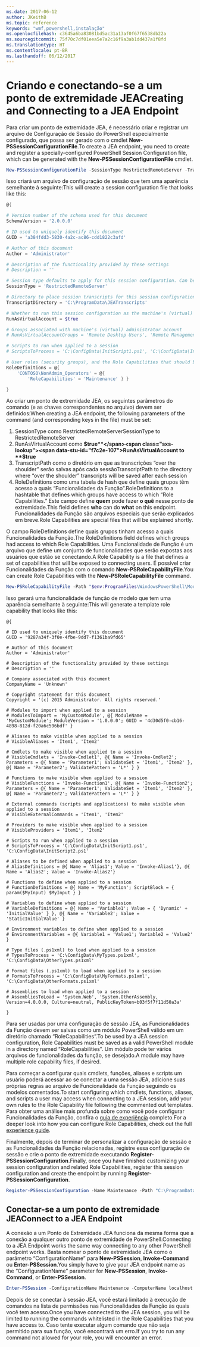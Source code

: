 ```yaml
---
ms.date: 2017-06-12
author: JKeithB
ms.topic: reference
keywords: "wmf,powershell,instalação"
ms.openlocfilehash: c3645a6ba83081bd5ac31a13af0f67f6538db22a
ms.sourcegitcommit: 75f70c7df01eea5e7a2c16f9a3ab1dd437a1f8fd
ms.translationtype: HT
ms.contentlocale: pt-BR
ms.lasthandoff: 06/12/2017
---
```

# <a name="creating-and-connecting-to-a-jea-endpoint"></a><span data-ttu-id="f7c2e-102">Criando e conectando-se a um ponto de extremidade JEA</span><span class="sxs-lookup"><span data-stu-id="f7c2e-102">Creating and Connecting to a JEA Endpoint</span></span>
<span data-ttu-id="f7c2e-103">Para criar um ponto de extremidade JEA, é necessário criar e registrar um arquivo de Configuração de Sessão do PowerShell especialmente configurado, que possa ser gerado com o cmdlet **New-PSSessionConfigurationFile**.</span><span class="sxs-lookup"><span data-stu-id="f7c2e-103">To create a JEA endpoint, you need to create and register a specially-configured PowerShell Session Configuration file, which can be generated with the **New-PSSessionConfigurationFile** cmdlet.</span></span>

```powershell
New-PSSessionConfigurationFile -SessionType RestrictedRemoteServer -TranscriptDirectory "C:\ProgramData\JEATranscripts" -RunAsVirtualAccount -RoleDefinitions @{ 'CONTOSO\NonAdmin_Operators' = @{ RoleCapabilities = 'Maintenance' }} -Path "$env:ProgramData\JEAConfiguration\Demo.pssc" 
```

<span data-ttu-id="f7c2e-104">Isso criará um arquivo de configuração de sessão que tem uma aparência semelhante à seguinte:</span><span class="sxs-lookup"><span data-stu-id="f7c2e-104">This will create a session configuration file that looks like this:</span></span> 
```powershell
@{

# Version number of the schema used for this document
SchemaVersion = '2.0.0.0'

# ID used to uniquely identify this document
GUID = 'a384fdd3-5830-4a2c-ac86-cdd1822c3afd'

# Author of this document
Author = 'Administrator'

# Description of the functionality provided by these settings
# Description = ''

# Session type defaults to apply for this session configuration. Can be 'RestrictedRemoteServer' (recommended), 'Empty', or 'Default'
SessionType = 'RestrictedRemoteServer'

# Directory to place session transcripts for this session configuration
TranscriptDirectory = 'C:\ProgramData\JEATranscripts'

# Whether to run this session configuration as the machine's (virtual) administrator account
RunAsVirtualAccount = $true

# Groups associated with machine's (virtual) administrator account
# RunAsVirtualAccountGroups = 'Remote Desktop Users', 'Remote Management Users'

# Scripts to run when applied to a session
# ScriptsToProcess = 'C:\ConfigData\InitScript1.ps1', 'C:\ConfigData\InitScript2.ps1'

# User roles (security groups), and the Role Capabilities that should be applied to them when applied to a session
RoleDefinitions = @{
    'CONTOSO\NonAdmin_Operators' = @{
        'RoleCapabilities' = 'Maintenance' } }

} 
```
<span data-ttu-id="f7c2e-105">Ao criar um ponto de extremidade JEA, os seguintes parâmetros do comando (e as chaves correspondentes no arquivo) devem ser definidos:</span><span class="sxs-lookup"><span data-stu-id="f7c2e-105">When creating a JEA endpoint, the following parameters of the command (and corresponding keys in the file) must be set:</span></span>
1.  <span data-ttu-id="f7c2e-106">SessionType como RestrictedRemoteServer</span><span class="sxs-lookup"><span data-stu-id="f7c2e-106">SessionType to RestrictedRemoteServer</span></span>
2.  <span data-ttu-id="f7c2e-107">RunAsVirtualAccount como **$true**</span><span class="sxs-lookup"><span data-stu-id="f7c2e-107">RunAsVirtualAccount to **$true**</span></span>
3.  <span data-ttu-id="f7c2e-108">TranscriptPath como o diretório em que as transcrições “over the shoulder” serão salvas após cada sessão</span><span class="sxs-lookup"><span data-stu-id="f7c2e-108">TranscriptPath to the directory where “over the shoulder” transcripts will be saved after each session</span></span>
4.  <span data-ttu-id="f7c2e-109">RoleDefinitions como uma tabela de hash que define quais grupos têm acesso a quais “Funcionalidades da Função”.</span><span class="sxs-lookup"><span data-stu-id="f7c2e-109">RoleDefinitions to a hashtable that defines which groups have access to which “Role Capabilities.”</span></span>  <span data-ttu-id="f7c2e-110">Este campo define **quem** pode fazer **o quê** nesse ponto de extremidade.</span><span class="sxs-lookup"><span data-stu-id="f7c2e-110">This field defines **who** can do **what** on this endpoint.</span></span>   <span data-ttu-id="f7c2e-111">Funcionalidades da Função são arquivos especiais que serão explicados em breve.</span><span class="sxs-lookup"><span data-stu-id="f7c2e-111">Role Capabilities are special files that will be explained shortly.</span></span>


<span data-ttu-id="f7c2e-112">O campo RoleDefinitions define quais grupos tinham acesso a quais Funcionalidades da Função.</span><span class="sxs-lookup"><span data-stu-id="f7c2e-112">The RoleDefinitions field defines which groups had access to which Role Capabilities.</span></span>  <span data-ttu-id="f7c2e-113">Uma Funcionalidade de Função é um arquivo que define um conjunto de funcionalidades que serão expostas aos usuários que estão se conectando.</span><span class="sxs-lookup"><span data-stu-id="f7c2e-113">A Role Capability is a file that defines a set of capabilities that will be exposed to connecting users.</span></span>  <span data-ttu-id="f7c2e-114">É possível criar Funcionalidades da Função com o comando **New-PSRoleCapabilityFile**.</span><span class="sxs-lookup"><span data-stu-id="f7c2e-114">You can create Role Capabilities with the **New-PSRoleCapabilityFile** command.</span></span>

```powershell
New-PSRoleCapabilityFile -Path "$env:ProgramFiles\WindowsPowerShell\Modules\DemoModule\RoleCapabilities\Maintenance.psrc" 
```

<span data-ttu-id="f7c2e-115">Isso gerará uma funcionalidade de função de modelo que tem uma aparência semelhante à seguinte:</span><span class="sxs-lookup"><span data-stu-id="f7c2e-115">This will generate a template role capability that looks like this:</span></span>
```
@{

# ID used to uniquely identify this document
GUID = '9287a34f-3f0e-4fbe-9dd7-f1361ba9fd65'

# Author of this document
Author = 'Administrator'

# Description of the functionality provided by these settings
# Description = ''

# Company associated with this document
CompanyName = 'Unknown'

# Copyright statement for this document
Copyright = '(c) 2015 Administrator. All rights reserved.'

# Modules to import when applied to a session
# ModulesToImport = 'MyCustomModule', @{ ModuleName = 'MyCustomModule'; ModuleVersion = '1.0.0.0'; GUID = '4d30d5f0-cb16-4898-812d-f20a6c596bdf' }

# Aliases to make visible when applied to a session
# VisibleAliases = 'Item1', 'Item2'

# Cmdlets to make visible when applied to a session
# VisibleCmdlets = 'Invoke-Cmdlet1', @{ Name = 'Invoke-Cmdlet2'; Parameters = @{ Name = 'Parameter1'; ValidateSet = 'Item1', 'Item2' }, @{ Name = 'Parameter2'; ValidatePattern = 'L*' } }

# Functions to make visible when applied to a session
# VisibleFunctions = 'Invoke-Function1', @{ Name = 'Invoke-Function2'; Parameters = @{ Name = 'Parameter1'; ValidateSet = 'Item1', 'Item2' }, @{ Name = 'Parameter2'; ValidatePattern = 'L*' } }

# External commands (scripts and applications) to make visible when applied to a session
# VisibleExternalCommands = 'Item1', 'Item2'

# Providers to make visible when applied to a session
# VisibleProviders = 'Item1', 'Item2'

# Scripts to run when applied to a session
# ScriptsToProcess = 'C:\ConfigData\InitScript1.ps1', 'C:\ConfigData\InitScript2.ps1'

# Aliases to be defined when applied to a session
# AliasDefinitions = @{ Name = 'Alias1'; Value = 'Invoke-Alias1'}, @{ Name = 'Alias2'; Value = 'Invoke-Alias2'}

# Functions to define when applied to a session
# FunctionDefinitions = @{ Name = 'MyFunction'; ScriptBlock = { param($MyInput) $MyInput } }

# Variables to define when applied to a session
# VariableDefinitions = @{ Name = 'Variable1'; Value = { 'Dynamic' + 'InitialValue' } }, @{ Name = 'Variable2'; Value = 'StaticInitialValue' }

# Environment variables to define when applied to a session
# EnvironmentVariables = @{ Variable1 = 'Value1'; Variable2 = 'Value2' }

# Type files (.ps1xml) to load when applied to a session
# TypesToProcess = 'C:\ConfigData\MyTypes.ps1xml', 'C:\ConfigData\OtherTypes.ps1xml'

# Format files (.ps1xml) to load when applied to a session
# FormatsToProcess = 'C:\ConfigData\MyFormats.ps1xml', 'C:\ConfigData\OtherFormats.ps1xml'

# Assemblies to load when applied to a session
# AssembliesToLoad = 'System.Web', 'System.OtherAssembly, Version=4.0.0.0, Culture=neutral, PublicKeyToken=b03f5f7f11d50a3a'

} 

```
<span data-ttu-id="f7c2e-116">Para ser usadas por uma configuração de sessão JEA, as Funcionalidades da Função devem ser salvas como um módulo PowerShell válido em um diretório chamado “RoleCapabilities”.</span><span class="sxs-lookup"><span data-stu-id="f7c2e-116">To be used by a JEA session configuration, Role Capabilities must be saved as a valid PowerShell module in a directory named “RoleCapabilities”.</span></span> <span data-ttu-id="f7c2e-117">Um módulo pode ter vários arquivos de funcionalidades da função, se desejado.</span><span class="sxs-lookup"><span data-stu-id="f7c2e-117">A module may have multiple role capability files, if desired.</span></span>

<span data-ttu-id="f7c2e-118">Para começar a configurar quais cmdlets, funções, aliases e scripts um usuário poderá acessar ao se conectar a uma sessão JEA, adicione suas próprias regras ao arquivo de Funcionalidade da Função seguindo os modelos comentados.</span><span class="sxs-lookup"><span data-stu-id="f7c2e-118">To start configuring which cmdlets, functions, aliases, and scripts a user may access when connecting to a JEA session, add your own rules to the Role Capability file following the commented out templates.</span></span> <span data-ttu-id="f7c2e-119">Para obter uma análise mais profunda sobre como você pode configurar Funcionalidades da Função, confira o [guia de experiência](http://aka.ms/JEA) completo.</span><span class="sxs-lookup"><span data-stu-id="f7c2e-119">For a deeper look into how you can configure Role Capabilities, check out the full [experience guide](http://aka.ms/JEA).</span></span>

<span data-ttu-id="f7c2e-120">Finalmente, depois de terminar de personalizar a configuração de sessão e as Funcionalidades da Função relacionadas, registre essa configuração de sessão e crie o ponto de extremidade executando **Register-PSSessionConfiguration**.</span><span class="sxs-lookup"><span data-stu-id="f7c2e-120">Finally, once you have finished customizing your session configuration and related Role Capabilities, register this session configuration and create the endpoint by running **Register-PSSessionConfiguration**.</span></span>

```powershell
Register-PSSessionConfiguration -Name Maintenance -Path "C:\ProgramData\JEAConfiguration\Demo.pssc" 
```

## <a name="connect-to-a-jea-endpoint"></a><span data-ttu-id="f7c2e-121">Conectar-se a um ponto de extremidade JEA</span><span class="sxs-lookup"><span data-stu-id="f7c2e-121">Connect to a JEA Endpoint</span></span>
<span data-ttu-id="f7c2e-122">A conexão a um Ponto de Extremidade JEA funciona da mesma forma que a conexão a qualquer outro ponto de extremidade de PowerShell.</span><span class="sxs-lookup"><span data-stu-id="f7c2e-122">Connecting to a JEA Endpoint works the same way connecting to any other PowerShell endpoint works.</span></span>  <span data-ttu-id="f7c2e-123">Basta nomear o ponto de extremidade JEA como o parâmetro “ConfigurationName” para **New-PSSession**, **Invoke-Command** ou **Enter-PSSession**.</span><span class="sxs-lookup"><span data-stu-id="f7c2e-123">You simply have to give your JEA endpoint name as the “ConfigurationName” parameter for **New-PSSession**, **Invoke-Command**, or **Enter-PSSession**.</span></span>

```powershell
Enter-PSSession -ConfigurationName Maintenance -ComputerName localhost
```
<span data-ttu-id="f7c2e-124">Depois de se conectar à sessão JEA, você estará limitado à execução de comandos na lista de permissões nas Funcionalidades da Função às quais você tem acesso.</span><span class="sxs-lookup"><span data-stu-id="f7c2e-124">Once you have connected to the JEA session, you will be limited to running the commands whitelisted in the Role Capabilities that you have access to.</span></span> <span data-ttu-id="f7c2e-125">Caso tente executar algum comando que não seja permitido para sua função, você encontrará um erro.</span><span class="sxs-lookup"><span data-stu-id="f7c2e-125">If you try to run any command not allowed for your role, you will encounter an error.</span></span>

